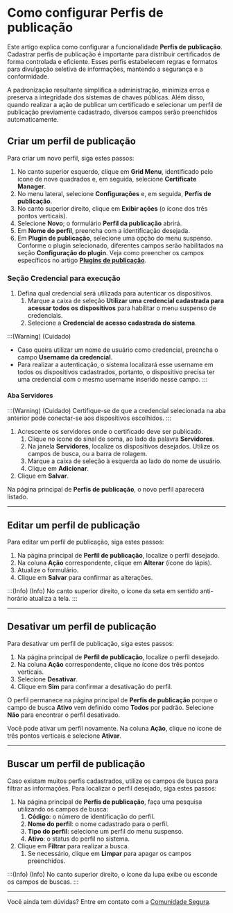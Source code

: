 # Como configurar Perfis de publicação

Este artigo explica como configurar a funcionalidade **Perfis de publicação**. Cadastrar perfis de publicação é importante para distribuir certificados de forma controlada e eficiente. Esses perfis estabelecem regras e formatos para divulgação seletiva de informações, mantendo a segurança e a conformidade. 

A padronização resultante simplifica a administração, minimiza erros e preserva a integridade dos sistemas de chaves públicas. Além disso, quando realizar a ação de publicar um certificado e selecionar um perfil de publicação previamente cadastrado, diversos campos serão preenchidos automaticamente.   

## Criar um perfil de publicação
Para criar um novo perfil, siga estes passos:

1. No canto superior esquerdo, clique em **Grid Menu**, identificado pelo ícone de nove quadrados e, em seguida, selecione **Certificate Manager**.
2. No menu lateral, selecione **Configurações** e, em seguida, **Perfis de publicação**.
3. No canto superior direito, clique em **Exibir ações** (o ícone dos três pontos verticais).
4. Selecione **Novo**; o formulário **Perfil da publicação** abrirá.
5. Em **Nome do perfil**, preencha com a identificação desejada.
6. Em **Plugin de publicação**, selecione uma opção do menu suspenso. Conforme o plugin selecionado, diferentes campos serão habilitados na seção **Configuração do plugin**. Veja como preencher os campos específicos no artigo [**Plugins de publicação**](/v4/docs/pt/publishing-plugins). 

### Seção Credencial para execução

1. Defina qual credencial será utilizada para autenticar os dispositivos.
    1. Marque a caixa de seleção **Utilizar uma credencial cadastrada para acessar todos os dispositivos** para habilitar o menu suspenso de credenciais.
    2. Selecione a **Credencial de acesso cadastrada do sistema**.

:::(Warning) (Cuidado)

* Caso queira utilizar um nome de usuário como credencial, preencha o campo **Username da credencial**. 
* Para realizar a autenticação, o sistema localizará esse username em todos os dispositivos cadastrados, portanto, o dispositivo precisa ter uma credencial com o mesmo username inserido nesse campo.
:::

#### Aba Servidores
:::(Warning) (Cuidado)
Certifique-se de que a credencial selecionada na aba anterior pode conectar-se aos dispositivos escolhidos.
:::

1. Acrescente os servidores onde o certificado deve ser publicado.
    1. Clique no ícone do sinal de soma, ao lado da palavra **Servidores**.
    2. Na janela **Servidores**, localize os dispositivos desejados. Utilize os campos de busca, ou a barra de rolagem.
    3. Marque a caixa de seleção à esquerda ao lado do nome de usuário.
    4. Clique em **Adicionar**.
2. Clique em **Salvar**.

Na página principal de **Perfis de publicação**, o novo perfil aparecerá listado.

* * *
## Editar um perfil de publicação
Para editar um perfil de publicação, siga estes passos:

1. Na página principal de **Perfil de publicação**, localize o perfil desejado.
2. Na coluna **Ação** correspondente, clique em **Alterar** (ícone do lápis).
3. Atualize o formulário.
4. Clique em **Salvar** para confirmar as alterações.

:::(Info) (Info)
No canto superior direito, o ícone da seta em sentido anti-horário atualiza a tela.
:::

* * *
## Desativar um perfil de publicação
Para desativar um perfil de publicação, siga estes passos:

1. Na página principal de **Perfil de publicação**, localize o perfil desejado.
2. Na coluna **Ação** correspondente, clique no ícone dos três pontos verticais.
3. Selecione **Desativar**.
4. Clique em **Sim** para confirmar a desativação do perfil.

O perfil permanece na página principal de **Perfis de publicação** porque o campo de busca **Ativo** vem definido como **Todos** por padrão. Selecione **Não** para encontrar o perfil desativado.

Você pode ativar um perfil novamente. Na coluna **Ação**, clique no ícone de três pontos verticais e selecione **Ativar**.
* * *
## Buscar um perfil de publicação
Caso existam muitos perfis cadastrados, utilize os campos de busca para filtrar as informações.
Para localizar o perfil desejado, siga estes passos:

1. Na página principal de **Perfis de publicação**, faça uma pesquisa utilizando os campos de busca:
    1. **Código**: o número de identificação do perfil.
    2. **Nome do perfil**: o nome cadastrado para o perfil.
    3. **Tipo do perfil**: selecione um perfil do menu suspenso.
    4. **Ativo**: o status do perfil no sistema.
2. Clique em **Filtrar** para realizar a busca.
    1. Se necessário, clique em **Limpar** para apagar os campos preenchidos.

:::(Info) (Info)
No canto superior direito, o ícone da lupa exibe ou esconde os campos de buscas.
:::
***
Você ainda tem dúvidas? Entre em contato com a [Comunidade Segura](https://community.Segura.io/).
